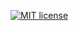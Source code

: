 [![MIT license](http://img.shields.io/badge/license-MIT-brightgreen.svg)](http://opensource.org/licenses/MIT)
